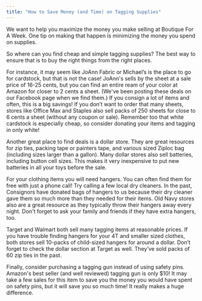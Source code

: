 ```yaml
---
title: "How to Save Money (and Time) on Tagging Supplies"
---
```


We want to help you maximize the money you make selling at Boutique For A Week. One tip on making that happen is minimizing the money you spend on supplies.

So where can you find cheap and simple tagging supplies? The best way to ensure that is to buy the right things from the right places.

For instance, it may seem like JoAnn Fabric or Michael’s is the place to go for cardstock, but that is not the case! JoAnn's sells by the sheet at a sale price of 16-25 cents, but you can find an entire ream of your color at Amazon for closer to 2 cents a sheet. (We've been posting these deals on our Facebook page when we find them.) If you consign a lot of items and often, this is a big savings! If you don’t want to order that many sheets, stores like Office Max and Staples also sell packs of 250 sheets for close to 6 cents a sheet (without any coupon or sale). Remember too that white cardstock is especially cheap, so consider donating your items and tagging in only white!

Another great place to find deals is a dollar store. They are great resources for zip ties, packing tape or painters tape, and various sized Ziploc bag (including sizes larger than a gallon). Many dollar stores also sell batteries, including button cell sizes. This makes it very inexpensive to put new batteries in all your toys before the sale.

For your clothing items you will need hangers. You can often find them for free with just a phone call! Try calling a few local dry cleaners. In the past, Consignors have donated bags of hangers to us because their dry cleaner gave them so much more than they needed for their items. Old Navy stores also are a great resource as they typically throw their hangers away every night. Don't forget to ask your family and friends if they have extra hangers, too.

Target and Walmart both sell many tagging items at reasonable prices. If you have trouble finding hangers for your 4T and smaller sized clothes, both stores sell 10-packs of child-sized hangers for around a dollar. Don’t forget to check the dollar section at Target as well. They’ve sold packs of 60 zip ties in the past.

Finally, consider purchasing a tagging gun instead of using safety pins. Amazon's best seller (and well reviewed) tagging gun is only $10! It may take a few sales for this item to save you the money you would have spent on safety pins, but it will save you so much time! It really makes a huge difference.
